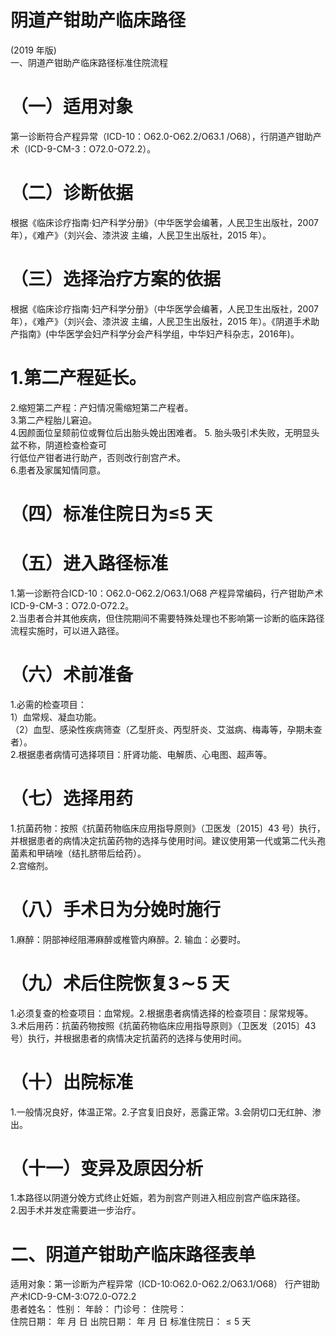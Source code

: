 # 阴道产钳助产临床路径  
(2019 年版)  
一、阴道产钳助产临床路径标准住院流程  
# （一）适用对象  
第一诊断符合产程异常（ICD-10：O62.0-O62.2/O63.1 /O68），行阴道产钳助产术（ICD-9-CM-3：O72.0-O72.2）。  
# （二）诊断依据  
根据《临床诊疗指南·妇产科学分册》（中华医学会编著，人民卫生出版社，2007 年），《难产》（刘兴会、漆洪波 主编，人民卫生出版社，2015 年）。  
# （三）选择治疗方案的依据  
根据《临床诊疗指南·妇产科学分册》（中华医学会编著，人民卫生出版社，2007 年），《难产》（刘兴会、漆洪波 主编，人民卫生出版社，2015 年）。《阴道手术助产指南》(中华医学会妇产科学分会产科学组，中华妇产科杂志，2016年)。  
# 1.第二产程延长。  
2.缩短第二产程：产妇情况需缩短第二产程者。  
3.第二产程胎儿窘迫。  
4.因颜面位呈颏前位或臀位后出胎头娩出困难者。 5. 胎头吸引术失败，无明显头盆不称，阴道检查检查可  
行低位产钳者进行助产，否则改行剖宫产术。  
6.患者及家属知情同意。  
# （四）标准住院日为≤5 天  
# （五）进入路径标准  
1.第一诊断符合ICD-10：O62.0-O62.2/O63.1/O68 产程异常编码，行产钳助产术ICD-9-CM-3：O72.0-O72.2。  
2.当患者合并其他疾病，但住院期间不需要特殊处理也不影响第一诊断的临床路径流程实施时，可以进入路径。  
# （六）术前准备  
1.必需的检查项目：  
1）血常规、凝血功能。  
（2）血型、感染性疾病筛查（乙型肝炎、丙型肝炎、艾滋病、梅毒等，孕期未查者）。  
2.根据患者病情可选择项目：肝肾功能、电解质、心电图、超声等。  
# （七）选择用药  
1.抗菌药物：按照《抗菌药物临床应用指导原则》（卫医发〔2015〕43 号）执行，并根据患者的病情决定抗菌药物的选择与使用时间。建议使用第一代或第二代头孢菌素和甲硝唑（结扎脐带后给药）。  
2.宫缩剂。  
# （八）手术日为分娩时施行  
1.麻醉：阴部神经阻滞麻醉或椎管内麻醉。2. 输血：必要时。  
# （九）术后住院恢复$\pmb{3}\!\sim\!\pmb{5}$ 天  
1.必须复查的检查项目：血常规。2.根据患者病情选择的检查项目：尿常规等。  
3.术后用药：抗菌药物按照《抗菌药物临床应用指导原则》（卫医发〔2015〕43 号）执行，并根据患者的病情决定抗菌药的选择与使用时间。  
# （十）出院标准  
1.一般情况良好，体温正常。2.子宫复旧良好，恶露正常。3.会阴切口无红肿、渗出。  
# （十一）变异及原因分析  
1.本路径以阴道分娩方式终止妊娠，若为剖宫产则进入相应剖宫产临床路径。  
2.因手术并发症需要进一步治疗。  
# 二、阴道产钳助产临床路径表单  
适用对象：第一诊断为产程异常（ICD-10:O62.0-O62.2/O63.1/O68）  行产钳助产术ICD-9-CM-3:O72.0-O72.2  
患者姓名：        性别：      年龄：       门诊号：      住院号：  
住院日期：     年   月   日   出院日期：     年   月   日   标准住院日：${\leqslant}5$ 天  
